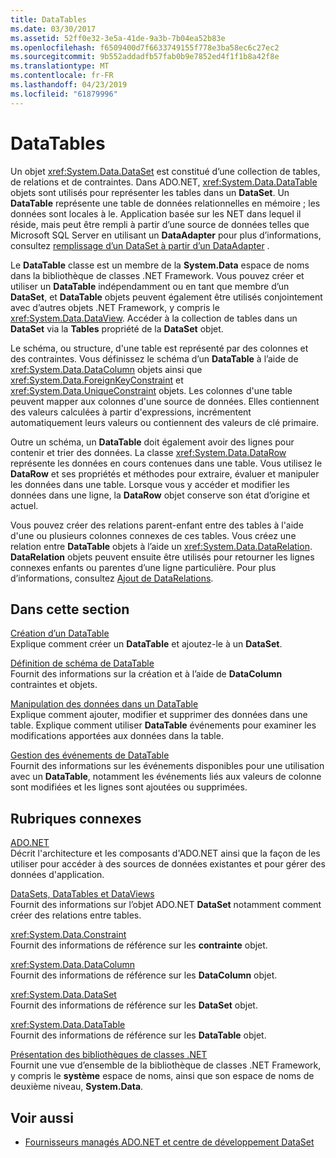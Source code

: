 ```yaml
---
title: DataTables
ms.date: 03/30/2017
ms.assetid: 52ff0e32-3e5a-41de-9a3b-7b04ea52b83e
ms.openlocfilehash: f6509400d7f6633749155f778e3ba58ec6c27ec2
ms.sourcegitcommit: 9b552addadfb57fab0b9e7852ed4f1f1b8a42f8e
ms.translationtype: MT
ms.contentlocale: fr-FR
ms.lasthandoff: 04/23/2019
ms.locfileid: "61879996"
---
```

# <a name="datatables"></a>DataTables
Un objet <xref:System.Data.DataSet> est constitué d’une collection de tables, de relations et de contraintes. Dans ADO.NET, <xref:System.Data.DataTable> objets sont utilisés pour représenter les tables dans un **DataSet**. Un **DataTable** représente une table de données relationnelles en mémoire ; les données sont locales à le. Application basée sur les NET dans lequel il réside, mais peut être rempli à partir d’une source de données telles que Microsoft SQL Server en utilisant un **DataAdapter** pour plus d’informations, consultez [remplissage d’un DataSet à partir d’un DataAdapter](../../../../../docs/framework/data/adonet/populating-a-dataset-from-a-dataadapter.md) .  
  
 Le **DataTable** classe est un membre de la **System.Data** espace de noms dans la bibliothèque de classes .NET Framework. Vous pouvez créer et utiliser un **DataTable** indépendamment ou en tant que membre d’un **DataSet**, et **DataTable** objets peuvent également être utilisés conjointement avec d’autres objets .NET Framework, y compris le <xref:System.Data.DataView>. Accéder à la collection de tables dans un **DataSet** via la **Tables** propriété de la **DataSet** objet.  
  
 Le schéma, ou structure, d'une table est représenté par des colonnes et des contraintes. Vous définissez le schéma d’un **DataTable** à l’aide de <xref:System.Data.DataColumn> objets ainsi que <xref:System.Data.ForeignKeyConstraint> et <xref:System.Data.UniqueConstraint> objets. Les colonnes d'une table peuvent mapper aux colonnes d'une source de données. Elles contiennent des valeurs calculées à partir d'expressions, incrémentent automatiquement leurs valeurs ou contiennent des valeurs de clé primaire.  
  
 Outre un schéma, un **DataTable** doit également avoir des lignes pour contenir et trier des données. La classe <xref:System.Data.DataRow> représente les données en cours contenues dans une table. Vous utilisez le **DataRow** et ses propriétés et méthodes pour extraire, évaluer et manipuler les données dans une table. Lorsque vous y accéder et modifier les données dans une ligne, la **DataRow** objet conserve son état d’origine et actuel.  
  
 Vous pouvez créer des relations parent-enfant entre des tables à l'aide d'une ou plusieurs colonnes connexes de ces tables. Vous créez une relation entre **DataTable** objets à l’aide un <xref:System.Data.DataRelation>. **DataRelation** objets peuvent ensuite être utilisés pour retourner les lignes connexes enfants ou parentes d’une ligne particulière. Pour plus d’informations, consultez [Ajout de DataRelations](../../../../../docs/framework/data/adonet/dataset-datatable-dataview/adding-datarelations.md).  
  
## <a name="in-this-section"></a>Dans cette section  
 [Création d’un DataTable](../../../../../docs/framework/data/adonet/dataset-datatable-dataview/creating-a-datatable.md)  
 Explique comment créer un **DataTable** et ajoutez-le à un **DataSet**.  
  
 [Définition de schéma de DataTable](../../../../../docs/framework/data/adonet/dataset-datatable-dataview/datatable-schema-definition.md)  
 Fournit des informations sur la création et à l’aide de **DataColumn** contraintes et objets.  
  
 [Manipulation des données dans un DataTable](../../../../../docs/framework/data/adonet/dataset-datatable-dataview/manipulating-data-in-a-datatable.md)  
 Explique comment ajouter, modifier et supprimer des données dans une table. Explique comment utiliser **DataTable** événements pour examiner les modifications apportées aux données dans la table.  
  
 [Gestion des événements de DataTable](../../../../../docs/framework/data/adonet/dataset-datatable-dataview/handling-datatable-events.md)  
 Fournit des informations sur les événements disponibles pour une utilisation avec un **DataTable**, notamment les événements liés aux valeurs de colonne sont modifiées et les lignes sont ajoutées ou supprimées.  
  
## <a name="related-sections"></a>Rubriques connexes  
 [ADO.NET](../../../../../docs/framework/data/adonet/index.md)  
 Décrit l'architecture et les composants d'ADO.NET ainsi que la façon de les utiliser pour accéder à des sources de données existantes et pour gérer des données d'application.  
  
 [DataSets, DataTables et DataViews](../../../../../docs/framework/data/adonet/dataset-datatable-dataview/index.md)  
 Fournit des informations sur l’objet ADO.NET **DataSet** notamment comment créer des relations entre tables.  
  
 <xref:System.Data.Constraint>  
 Fournit des informations de référence sur les **contrainte** objet.  
  
 <xref:System.Data.DataColumn>  
 Fournit des informations de référence sur les **DataColumn** objet.  
  
 <xref:System.Data.DataSet>  
 Fournit des informations de référence sur les **DataSet** objet.  
  
 <xref:System.Data.DataTable>  
 Fournit des informations de référence sur les **DataTable** objet.  
  
 [Présentation des bibliothèques de classes .NET](../../../../../docs/standard/class-library-overview.md)  
 Fournit une vue d’ensemble de la bibliothèque de classes .NET Framework, y compris le **système** espace de noms, ainsi que son espace de noms de deuxième niveau, **System.Data**.  
  
## <a name="see-also"></a>Voir aussi

- [Fournisseurs managés ADO.NET et centre de développement DataSet](https://go.microsoft.com/fwlink/?LinkId=217917)
